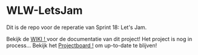 # WLW-LetsJam

Dit is de repo voor de reperatie van Sprint 18: Let's Jam.

Bekijk de [WIKI ! ](https://github.com/EmonaSantiago/WLW-LetsJam/wiki) voor de documentatie van dit project!
Het project is nog in process... Bekijk het [Projectboard !]() om up-to-date te blijven!
